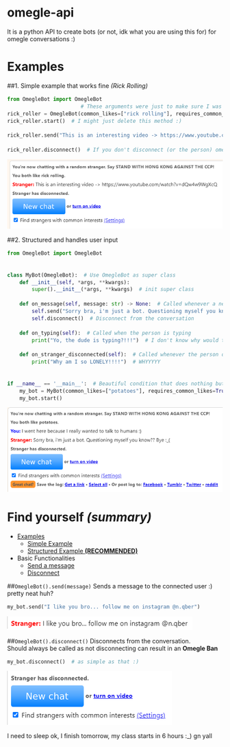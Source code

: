 # omegle-api
It is a python API to create bots (or not, idk what you are using this for) for omegle conversations :)


# Examples
##1. Simple example that works fine _(Rick Rolling)_
```python
from OmegleBot import OmegleBot
                        # These arguments were just to make sure I was the user to take a screenshot
rick_roller = OmegleBot(common_likes=["rick rolling"], requires_common_likes=True)
rick_roller.start()  # I might just delete this method :)

rick_roller.send("This is an interesting video -> https://www.youtube.com/watch?v=dQw4w9WgXcQ")

rick_roller.disconnect()  # If you don't disconnect (or the person) omegle might ban you temporarily :(
```
![RESULT](./examples/images/rick_rolled.png)

##2. Structured and handles user input
```python
from OmegleBot import OmegleBot


class MyBot(OmegleBot):  # Use OmegleBot as super class
    def __init__(self, *args, **kwargs):
        super().__init__(*args, **kwargs)  # init super class

    def on_message(self, message: str) -> None:  # Called whenever a new message arrives
        self.send("Sorry bra, i'm just a bot. Questioning myself you know?? Bye :_(")
        self.disconnect()  # Disconnect from the conversation
    
    def on_typing(self):  # Called when the person is typing
        print("Yo, the dude is typing?!!!")  # I don't know why would this but I made it so ye ;)
    
    def on_stranger_disconnected(self):  # Called whenever the person disconnects
        print("Why am I so LONELY!!!!")  # WHYYYYY


if __name__ == '__main__':  # Beautiful condition that does nothing but means something
    my_bot = MyBot(common_likes=["potatoes"], requires_common_likes=True)
    my_bot.start()
```
![RESULT](./examples/images/example2.png)

# Find yourself _(summary)_
+ [Examples](<README.md#Examples>)
    * [Simple Example](<README.md#1. Simple example that works fine>)
    * [Structured Example **(RECOMMENDED)**](<README.md#2. Structured and handles user input>)
+ Basic Functionalities
    * [Send a message](<README.md#`OmegleBot().send(message)`>)
    * [Disconnect](<README.md#`OmegleBot().disconnect()`>)
   
   
##`OmegleBot().send(message)`
Sends a message to the connected user :) pretty neat huh?
```python
my_bot.send("I like you bro... follow me on instagram @n.qber")
```
![SEND_MESSAGE_RESULT](./examples/images/send_message_example.png)

##`OmegleBot().disconnect()`
Disconnects from the conversation.<br/>
Should always be called as not disconnecting can result in an **Omegle Ban** 
```python
my_bot.disconnect()  # as simple as that :)
```
![SEND_MESSAGE_RESULT](./examples/images/disconnect_example.png)

I need to sleep ok, I finish tomorrow, my class starts in 6 hours :_)
gn yall

